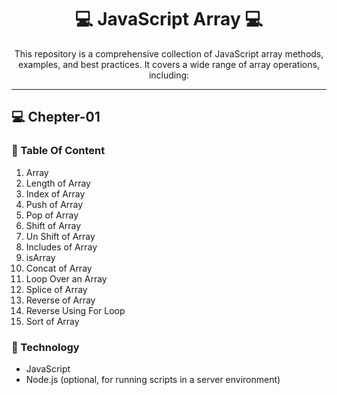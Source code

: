 <h1 align="center" style="font-weight: bold;">💻 JavaScript Array 💻</h1>


<p align="center">This repository is a comprehensive collection of JavaScript array methods, examples, and best practices. It covers a wide range of array operations, including:</p>
<hr>

 <p align="center" style="font-weight: bold;"> <h2>💻 Chepter-01 </h3> </p> 

 
 <p align="center">
<h3>📱 Table Of Content</h3>
</p> 

<ol>
    <li>Array</li>
    <li>Length of Array</li>
    <li>Index of Array</li>
    <li>Push of Array</li>
    <li>Pop of Array</li>
    <li>Shift of Array</li>
    <li>Un Shift of Array</li>
    <li>Includes of Array</li>
    <li>isArray</li>
    <li>Concat of Array</li>
    <li>Loop Over an Array</li>
    <li>Splice of Array</li>
    <li>Reverse of Array</li>
    <li>Reverse Using For Loop</li>
    <li>Sort of Array</li>
</ol>


<h3>📱 Technology</h3>
<ul>
    <li>JavaScript</li>
    <li>Node.js (optional, for running scripts in a server environment)</li>
</ul>

